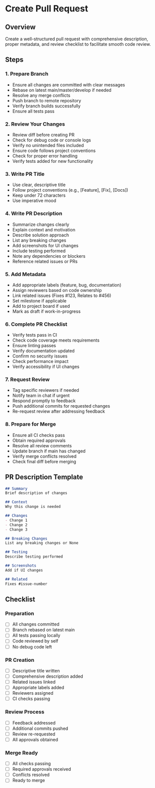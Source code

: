 # Create Pull Request

## Overview
Create a well-structured pull request with comprehensive description, proper metadata, and review checklist to facilitate smooth code review.

## Steps

### 1. Prepare Branch
- Ensure all changes are committed with clear messages
- Rebase on latest main/master/develop if needed
- Resolve any merge conflicts
- Push branch to remote repository
- Verify branch builds successfully
- Ensure all tests pass

### 2. Review Your Changes
- Review diff before creating PR
- Check for debug code or console logs
- Verify no unintended files included
- Ensure code follows project conventions
- Check for proper error handling
- Verify tests added for new functionality

### 3. Write PR Title
- Use clear, descriptive title
- Follow project conventions (e.g., [Feature], [Fix], [Docs])
- Keep under 72 characters
- Use imperative mood

### 4. Write PR Description
- Summarize changes clearly
- Explain context and motivation
- Describe solution approach
- List any breaking changes
- Add screenshots for UI changes
- Include testing performed
- Note any dependencies or blockers
- Reference related issues or PRs

### 5. Add Metadata
- Add appropriate labels (feature, bug, documentation)
- Assign reviewers based on code ownership
- Link related issues (Fixes #123, Relates to #456)
- Set milestone if applicable
- Add to project board if used
- Mark as draft if work-in-progress

### 6. Complete PR Checklist
- Verify tests pass in CI
- Check code coverage meets requirements
- Ensure linting passes
- Verify documentation updated
- Confirm no security issues
- Check performance impact
- Verify accessibility if UI changes

### 7. Request Review
- Tag specific reviewers if needed
- Notify team in chat if urgent
- Respond promptly to feedback
- Push additional commits for requested changes
- Re-request review after addressing feedback

### 8. Prepare for Merge
- Ensure all CI checks pass
- Obtain required approvals
- Resolve all review comments
- Update branch if main has changed
- Verify merge conflicts resolved
- Check final diff before merging

## PR Description Template

```markdown
## Summary
Brief description of changes

## Context
Why this change is needed

## Changes
- Change 1
- Change 2
- Change 3

## Breaking Changes
List any breaking changes or None

## Testing
Describe testing performed

## Screenshots
Add if UI changes

## Related
Fixes #issue-number
```

## Checklist

### Preparation
- [ ] All changes committed
- [ ] Branch rebased on latest main
- [ ] All tests passing locally
- [ ] Code reviewed by self
- [ ] No debug code left

### PR Creation
- [ ] Descriptive title written
- [ ] Comprehensive description added
- [ ] Related issues linked
- [ ] Appropriate labels added
- [ ] Reviewers assigned
- [ ] CI checks passing

### Review Process
- [ ] Feedback addressed
- [ ] Additional commits pushed
- [ ] Review re-requested
- [ ] All approvals obtained

### Merge Ready
- [ ] All checks passing
- [ ] Required approvals received
- [ ] Conflicts resolved
- [ ] Ready to merge